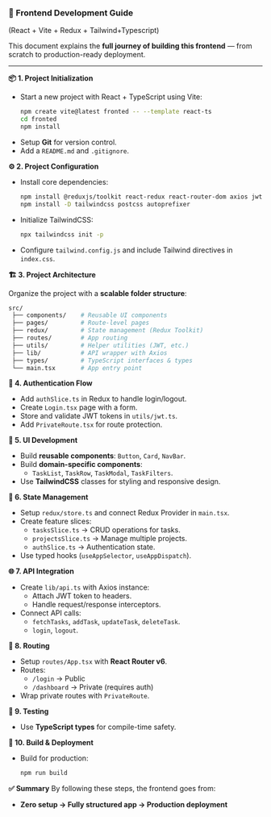 ### 🚀 Frontend Development Guide 

(React + Vite + Redux + Tailwind+Typescript)

This document explains the **full journey of building this frontend** — from scratch to production-ready deployment.  

---

**📦 1. Project Initialization**
- Start a new project with React + TypeScript using Vite:
  ```bash
  npm create vite@latest fronted -- --template react-ts
  cd fronted
  npm install
  ```
- Setup **Git** for version control.
- Add a `README.md` and `.gitignore`.

**⚙️ 2. Project Configuration**
- Install core dependencies:
  ```bash
  npm install @reduxjs/toolkit react-redux react-router-dom axios jwt-decode
  npm install -D tailwindcss postcss autoprefixer
  ```
- Initialize TailwindCSS:
  ```bash
  npx tailwindcss init -p
  ```
- Configure `tailwind.config.js` and include Tailwind directives in `index.css`.



**🏗️ 3. Project Architecture**

Organize the project with a **scalable folder structure**:
```bash
src/
 ├── components/    # Reusable UI components
 ├── pages/         # Route-level pages
 ├── redux/         # State management (Redux Toolkit)
 ├── routes/        # App routing
 ├── utils/         # Helper utilities (JWT, etc.)
 ├── lib/           # API wrapper with Axios
 ├── types/         # TypeScript interfaces & types
 └── main.tsx       # App entry point
```

**🔑 4. Authentication Flow**
- Add `authSlice.ts` in Redux to handle login/logout.
- Create `Login.tsx` page with a form.
- Store and validate JWT tokens in `utils/jwt.ts`.
- Add `PrivateRoute.tsx` for route protection.

**🎨 5. UI Development**
- Build **reusable components**: `Button`, `Card`, `NavBar`.
- Build **domain-specific components**:
  - `TaskList`, `TaskRow`, `TaskModal`, `TaskFilters`.
- Use **TailwindCSS** classes for styling and responsive design.

**🔄 6. State Management**
- Setup `redux/store.ts` and connect Redux Provider in `main.tsx`.
- Create feature slices:
  - `tasksSlice.ts` → CRUD operations for tasks.
  - `projectsSlice.ts` → Manage multiple projects.
  - `authSlice.ts` → Authentication state.
- Use typed hooks (`useAppSelector`, `useAppDispatch`).


**🌐 7. API Integration**
- Create `lib/api.ts` with Axios instance:
  - Attach JWT token to headers.
  - Handle request/response interceptors.
- Connect API calls:
  - `fetchTasks`, `addTask`, `updateTask`, `deleteTask`.
  - `login`, `logout`.

**🧭 8. Routing**

- Setup `routes/App.tsx` with **React Router v6**.
- Routes:
  - `/login` → Public
  - `/dashboard` → Private (requires auth)
- Wrap private routes with `PrivateRoute`.

**🧪 9. Testing**
- Use **TypeScript types** for compile-time safety.

**🚀 10. Build & Deployment**
- Build for production:
  ```bash
  npm run build
  ```
**✅ Summary**
By following these steps, the frontend goes from:
- **Zero setup → Fully structured app → Production deployment**  

